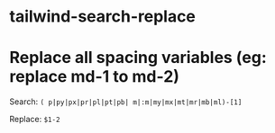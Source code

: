 # tailwind-search-replace


# Replace all spacing variables (eg: replace md-1 to md-2)

Search: `( p|py|px|pr|pl|pt|pb| m|:m|my|mx|mt|mr|mb|ml)-[1]`

Replace: `$1-2`
